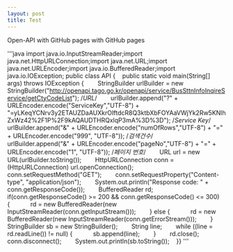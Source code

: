 ```yaml
---
layout: post
title: Test
---
```


Open-API with GitHub pages with GitHub pages

'''java
import java.io.InputStreamReader;import java.net.HttpURLConnection;import java.net.URL;import java.net.URLEncoder;import java.io.BufferedReader;import java.io.IOException;
public class API {    public static void main(String[] args) throws IOException {        StringBuilder urlBuilder = new StringBuilder("http://openapi.tago.go.kr/openapi/service/BusSttnInfoInqireService/getCtyCodeList"); /*URL*/        urlBuilder.append("?" + URLEncoder.encode("ServiceKey","UTF-8") + "=yLKeqYCNrv3y2ETAUZDaAUXkrOIftdcR8Q3ktbXbFOYAaVWjYk2Rw5KNlhZxWz42%2F1P%2F9kAQAUDTHRQxlqP3mA%3D%3D"); /*Service Key*/        urlBuilder.append("&" + URLEncoder.encode("numOfRows","UTF-8") + "=" + URLEncoder.encode("999", "UTF-8")); /*검색건수*/        urlBuilder.append("&" + URLEncoder.encode("pageNo","UTF-8") + "=" + URLEncoder.encode("1", "UTF-8")); /*페이지 번호*/        URL url = new URL(urlBuilder.toString());        HttpURLConnection conn = (HttpURLConnection) url.openConnection();        conn.setRequestMethod("GET");        conn.setRequestProperty("Content-type", "application/json");        System.out.println("Response code: " + conn.getResponseCode());        BufferedReader rd;        if(conn.getResponseCode() >= 200 && conn.getResponseCode() <= 300) {            rd = new BufferedReader(new InputStreamReader(conn.getInputStream()));        } else {            rd = new BufferedReader(new InputStreamReader(conn.getErrorStream()));        }        StringBuilder sb = new StringBuilder();        String line;        while ((line = rd.readLine()) != null) {            sb.append(line);        }        rd.close();        conn.disconnect();        System.out.println(sb.toString());    }}
'''
